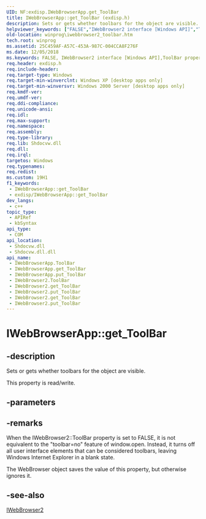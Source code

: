 ```yaml
---
UID: NF:exdisp.IWebBrowserApp.get_ToolBar
title: IWebBrowserApp::get_ToolBar (exdisp.h)
description: Sets or gets whether toolbars for the object are visible.
helpviewer_keywords: ["FALSE","IWebBrowser2 interface [Windows API]","ToolBar property","IWebBrowser2.ToolBar","IWebBrowser2.get_ToolBar","IWebBrowser2.put_ToolBar","IWebBrowser2::get_ToolBar","IWebBrowser2::put_ToolBar","IWebBrowserApp interface [Windows API]","ToolBar property","IWebBrowserApp.ToolBar","IWebBrowserApp.get_ToolBar","IWebBrowserApp::ToolBar","IWebBrowserApp::get_ToolBar","IWebBrowserApp::put_ToolBar","TRUE","ToolBar property [Windows API]","ToolBar property [Windows API]","IWebBrowser2 interface","ToolBar property [Windows API]","IWebBrowserApp interface","exdisp/IWebBrowser2::ToolBar","exdisp/IWebBrowser2::get_ToolBar","exdisp/IWebBrowser2::put_ToolBar","exdisp/IWebBrowserApp::ToolBar","exdisp/IWebBrowserApp::get_ToolBar","exdisp/IWebBrowserApp::put_ToolBar","get_ToolBar","winprog.iwebbrowser2_toolbar"]
old-location: winprog\iwebbrowser2_toolbar.htm
tech.root: winprog
ms.assetid: 25C459AF-A57C-453A-987C-004CCA8F276F
ms.date: 12/05/2018
ms.keywords: FALSE, IWebBrowser2 interface [Windows API],ToolBar property, IWebBrowser2.ToolBar, IWebBrowser2.get_ToolBar, IWebBrowser2.put_ToolBar, IWebBrowser2::get_ToolBar, IWebBrowser2::put_ToolBar, IWebBrowserApp interface [Windows API],ToolBar property, IWebBrowserApp.ToolBar, IWebBrowserApp.get_ToolBar, IWebBrowserApp::ToolBar, IWebBrowserApp::get_ToolBar, IWebBrowserApp::put_ToolBar, TRUE, ToolBar property [Windows API], ToolBar property [Windows API],IWebBrowser2 interface, ToolBar property [Windows API],IWebBrowserApp interface, exdisp/IWebBrowser2::ToolBar, exdisp/IWebBrowser2::get_ToolBar, exdisp/IWebBrowser2::put_ToolBar, exdisp/IWebBrowserApp::ToolBar, exdisp/IWebBrowserApp::get_ToolBar, exdisp/IWebBrowserApp::put_ToolBar, get_ToolBar, winprog.iwebbrowser2_toolbar
req.header: exdisp.h
req.include-header: 
req.target-type: Windows
req.target-min-winverclnt: Windows XP [desktop apps only]
req.target-min-winversvr: Windows 2000 Server [desktop apps only]
req.kmdf-ver: 
req.umdf-ver: 
req.ddi-compliance: 
req.unicode-ansi: 
req.idl: 
req.max-support: 
req.namespace: 
req.assembly: 
req.type-library: 
req.lib: Shdocvw.dll
req.dll: 
req.irql: 
targetos: Windows
req.typenames: 
req.redist: 
ms.custom: 19H1
f1_keywords:
 - IWebBrowserApp::get_ToolBar
 - exdisp/IWebBrowserApp::get_ToolBar
dev_langs:
 - c++
topic_type:
 - APIRef
 - kbSyntax
api_type:
 - COM
api_location:
 - Shdocvw.dll
 - Shdocvw.dll.dll
api_name:
 - IWebBrowserApp.ToolBar
 - IWebBrowserApp.get_ToolBar
 - IWebBrowserApp.put_ToolBar
 - IWebBrowser2.ToolBar
 - IWebBrowser2.get_ToolBar
 - IWebBrowser2.put_ToolBar
 - IWebBrowser2.get_ToolBar
 - IWebBrowser2.put_ToolBar
---
```


# IWebBrowserApp::get_ToolBar


## -description

Sets or gets whether toolbars for the object are visible.

This property is read/write.

## -parameters

## -remarks

When the IWebBrowser2::ToolBar property is set to FALSE, it is not equivalent to the "toolbar=no" feature of window.open. Instead, it turns off all user interface elements that can be considered toolbars, leaving Windows Internet Explorer in a blank state. 

The WebBrowser object saves the value of this property, but otherwise ignores it.

## -see-also

<a href="/windows/desktop/api/exdisp/nn-exdisp-iwebbrowser2">IWebBrowser2</a>